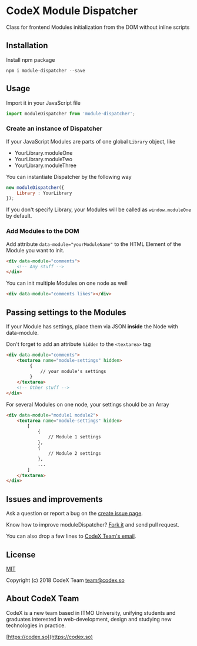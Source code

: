 # CodeX Module Dispatcher

Class for frontend Modules initialization from the DOM without inline scripts

## Installation

Install npm package
```
npm i module-dispatcher --save
```

## Usage

Import it in your JavaScript file
```js
import moduleDispatcher from 'module-dispatcher';
```

### Create an instance of Dispatcher

If your JavaScript Modules are parts of one global `Library` object, like

- YourLibrary.moduleOne
- YourLibrary.moduleTwo
- YourLibrary.moduleThree

You can instantiate Dispatcher by the following way
```js
new moduleDispatcher({
    Library : YourLibrary
});
```
If you don't specify Library, your Modules will be called as `window.moduleOne` by default.

### Add Modules to the DOM

Add attribute ```data-module="yourModuleName"``` to the HTML Element of the Module you want to init.
```html
<div data-module="comments">
    <!-- Any stuff -->
</div>
```
You can init multiple Modules on one node as well
```html
<div data-module="comments likes"></div>
```

## Passing settings to the Modules

If your Module has settings, place them via JSON **inside** the Node with data-module.

Don't forget to add an attribute `hidden` to the `<textarea>` tag
```html
<div data-module="comments">
    <textarea name="module-settings" hidden>
         {
             // your module's settings
         }
    </textarea>
    <!-- Other stuff -->
</div>
```
For several Modules on one node, your settings should be an Array
```html
<div data-module="module1 module2">
    <textarea name="module-settings" hidden>
        [
            {
                // Module 1 settings
            },
            {
                // Module 2 settings
            },
            ...
        ]
    </textarea>
</div>
```

## Issues and improvements

Ask a question or report a bug on the [create issue page](https://github.com/codex-team/moduleDispatcher/issues/new).

Know how to improve moduleDispatcher? [Fork it](https://github.com/codex-team/moduleDispatcher) and send pull request.

You can also drop a few lines to [CodeX Team's email](mailto:team@ifmo.su).

## License

[MIT](https://github.com/codex-team/dispatcher/LICENSE)

Copyright (c) 2018 CodeX Team <team@codex.so>

## About CodeX Team

CodeX is a new team based in ITMO University, unifying students and graduates interested in web-development, design and studying new technologies in practice.

[https://codex.so](https://codex.so) 
